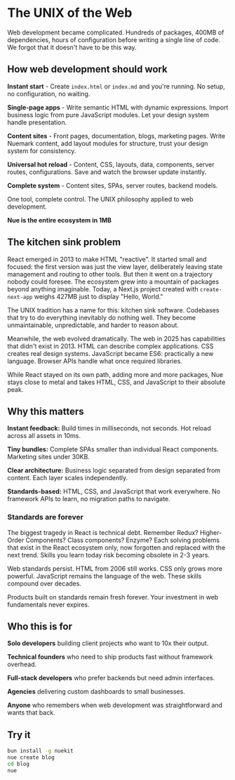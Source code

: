 
# The UNIX of the Web
Web development became complicated. Hundreds of packages, 400MB of dependencies, hours of configuration before writing a single line of code. We forgot that it doesn't have to be this way.


## How web development should work

**Instant start** - Create `index.html` or `index.md` and you're running. No setup, no configuration, no waiting.

**Single-page apps** - Write semantic HTML with dynamic expressions. Import business logic from pure JavaScript modules. Let your design system handle presentation.

**Content sites** - Front pages, documentation, blogs, marketing pages. Write Nuemark content, add layout modules for structure, trust your design system for consistency.

**Universal hot reload** - Content, CSS, layouts, data, components, server routes, configurations. Save and watch the browser update instantly.

**Complete system** - Content sites, SPAs, server routes, backend models.

One tool, complete control. The UNIX philosophy applied to web development.

**Nue is the entire ecosystem in 1MB**


## The kitchen sink problem
React emerged in 2013 to make HTML "reactive". It started small and focused: the first version was just the view layer, deliberately leaving state management and routing to other tools. But then it went on a trajectory nobody could foresee. The ecosystem grew into a mountain of packages beyond anything imaginable. Today, a Next.js project created with `create-next-app` weighs 427MB just to display "Hello, World."

The UNIX tradition has a name for this: kitchen sink software. Codebases that try to do everything inevitably do nothing well. They become unmaintainable, unpredictable, and harder to reason about.

Meanwhile, the web evolved dramatically. The web in 2025 has capabilities that didn't exist in 2013. HTML can describe complex applications. CSS creates real design systems. JavaScript became ES6: practically a new language. Browser APIs handle what once required libraries.

While React stayed on its own path, adding more and more packages, Nue stays close to metal and takes HTML, CSS, and JavaScript to their absolute peak.


## Why this matters

**Instant feedback:** Build times in milliseconds, not seconds. Hot reload across all assets in 10ms.

**Tiny bundles:** Complete SPAs smaller than individual React components. Marketing sites under 30KB.

**Clear architecture:** Business logic separated from design separated from content. Each layer scales independently.

**Standards-based:** HTML, CSS, and JavaScript that work everywhere. No framework APIs to learn, no migration paths to navigate.


### Standards are forever
The biggest tragedy in React is technical debt. Remember Redux? Higher-Order Components? Class components? Enzyme? Each solving problems that exist in the React ecosystem only, now forgotten and replaced with the next trend. Skills you learn today risk becoming obsolete in 2-3 years.

Web standards persist. HTML from 2006 still works. CSS only grows more powerful. JavaScript remains the language of the web. These skills compound over decades.

Products built on standards remain fresh forever. Your investment in web fundamentals never expires.


## Who this is for

**Solo developers** building client projects who want to 10x their output.

**Technical founders** who need to ship products fast without framework overhead.

**Full-stack developers** who prefer backends but need admin interfaces.

**Agencies** delivering custom dashboards to small businesses.

**Anyone** who remembers when web development was straightforward and wants that back.


## Try it

```bash
bun install -g nuekit
nue create blog
cd blog
nue
```
